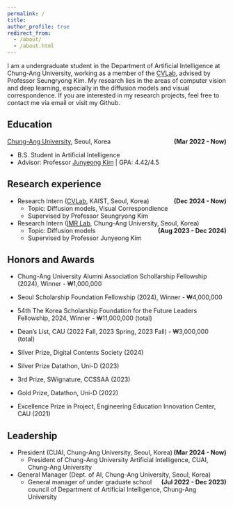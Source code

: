 ```yaml
---
permalink: /
title: 
author_profile: true
redirect_from: 
  - /about/
  - /about.html
---
```

I am a undergraduate student in the Department of Artificial Intelligence at Chung-Ang University, working as a member of the [CVLab](https://cvlab.kaist.ac.kr/home), advised by Professor Seungryong Kim. My research lies in the areas of computer vision and deep learning, especially in the diffusion models and visual correspondence. If you are interested in my research projects, feel free to contact me via email or visit my Github.


## Education
[Chung-Ang University](https://neweng.cau.ac.kr/index.do), Seoul, Korea <span style="float: right; font-weight: bold;">(Mar 2022 - Now)</span>
- B.S. Student in Artificial Intelligence
- Advisor: Professor [Junyeong Kim](https://scholar.google.com/citations?user=pAww37cAAAAJ) \| GPA: 4.42/4.5


## Research experience
- Research Intern ([CVLab](https://cvlab.kaist.ac.kr/home), KAIST, Seoul, Korea) <span style="float: right; font-weight: bold;">(Dec 2024 - Now)</span>
  - Topic: Diffusion models, Visual Correspondience
  - Supervised by Professor Seungryong Kim
- Research Intern ([IMR Lab](https://sites.google.com/view/imr-lab), Chung-Ang University, Seoul, Korea) <span style="float: right; font-weight: bold;">(Aug 2023 - Dec 2024)</span>
  - Topic: Diffusion models
  - Supervised by Professor Junyeong Kim


## Honors and Awards
- Chung-Ang University Alumni Association Schollarship Fellowship (2024), Winner - ₩1,000,000
- Seoul Scholarship Foundation Fellowship (2024), Winner - ₩4,000,000
- 54th The Korea Scholarship Foundation for the Future Leaders Fellowship, 2024, Winner - ₩11,000,000 (total)
- Dean’s List, CAU (2022 Fall, 2023 Spring, 2023 Fall) - ₩3,000,000 (total)

- Silver Prize, Digital Contents Society (2024)
- Silver Prize Datathon, Uni-D (2023)
- 3rd Prize, SWignature, CCSSAA (2023)
- Gold Prize, Datathon, Uni-D (2022)
- Excellence Prize in Project, Engineering Education Innovation Center, CAU (2021)


## Leadership
- President (CUAI, Chung-Ang University, Seoul, Korea) <span style="float: right; font-weight: bold;">(Mar 2024 - Now)</span>
  - President of Chung-Ang University Artificial Intelligence, CUAI, Chung-Ang University
- General Manager (Dept. of AI, Chung-Ang University, Seoul, Korea) <span style="float: right; font-weight: bold;">(Jul 2022 - Dec 2023)</span>
  - General manager of under graduate school council of Department of Artificial Intelligence, Chung-Ang University